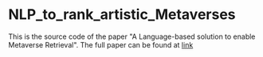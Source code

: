 # NLP_to_rank_artistic_Metaverses

This is the source code of the paper "A Language-based solution to enable Metaverse Retrieval". The full paper can be found at [link](https://arxiv.org/abs/2312.14630)
